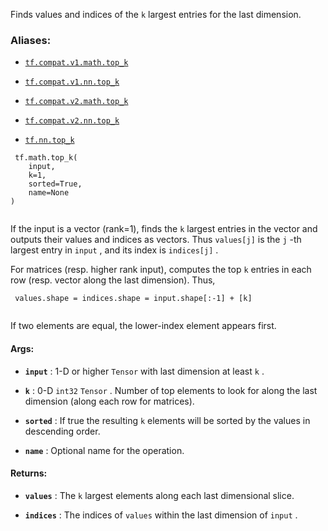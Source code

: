 Finds values and indices of the  `k`  largest entries for the last dimension.



### Aliases:

- [ `tf.compat.v1.math.top_k` ](/api_docs/python/tf/math/top_k)

- [ `tf.compat.v1.nn.top_k` ](/api_docs/python/tf/math/top_k)

- [ `tf.compat.v2.math.top_k` ](/api_docs/python/tf/math/top_k)

- [ `tf.compat.v2.nn.top_k` ](/api_docs/python/tf/math/top_k)

- [ `tf.nn.top_k` ](/api_docs/python/tf/math/top_k)



```
 tf.math.top_k(
    input,
    k=1,
    sorted=True,
    name=None
)
 
```

If the input is a vector (rank=1), finds the  `k`  largest entries in the vector
and outputs their values and indices as vectors.  Thus  `values[j]`  is the
 `j` -th largest entry in  `input` , and its index is  `indices[j]` .

For matrices (resp. higher rank input), computes the top  `k`  entries in each
row (resp. vector along the last dimension).  Thus,



```
 values.shape = indices.shape = input.shape[:-1] + [k]
 
```

If two elements are equal, the lower-index element appears first.



#### Args:

- **`input`** : 1-D or higher  `Tensor`  with last dimension at least  `k` .

- **`k`** : 0-D  `int32`   `Tensor` .  Number of top elements to look for along the last
dimension (along each row for matrices).

- **`sorted`** : If true the resulting  `k`  elements will be sorted by the values in
descending order.

- **`name`** : Optional name for the operation.



#### Returns:

- **`values`** : The  `k`  largest elements along each last dimensional slice.

- **`indices`** : The indices of  `values`  within the last dimension of  `input` .

